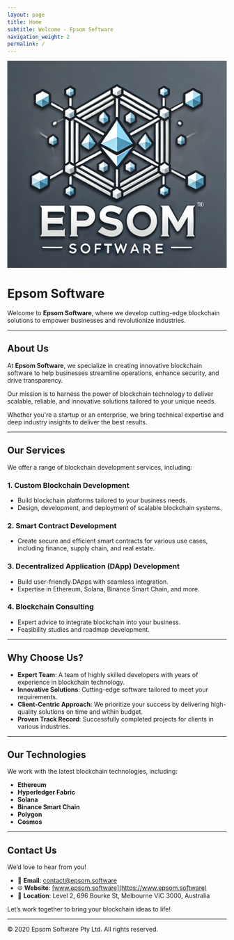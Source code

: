 ```yaml
---
layout: page
title: Home
subtitle: Welcome - Epsom Software
navigation_weight: 2
permalink: /
---
```

![Epsom Software](/assets/logo.png)

# Epsom Software

Welcome to **Epsom Software**, where we develop cutting-edge blockchain solutions to empower businesses and revolutionize industries.

---

## About Us

At **Epsom Software**, we specialize in creating innovative blockchain software to help businesses streamline operations, enhance security, and drive transparency.  

Our mission is to harness the power of blockchain technology to deliver scalable, reliable, and innovative solutions tailored to your unique needs.

Whether you're a startup or an enterprise, we bring technical expertise and deep industry insights to deliver the best results.

---

## Our Services

We offer a range of blockchain development services, including:

### 1. **Custom Blockchain Development**
- Build blockchain platforms tailored to your business needs.  
- Design, development, and deployment of scalable blockchain systems.

### 2. **Smart Contract Development**
- Create secure and efficient smart contracts for various use cases, including finance, supply chain, and real estate.

### 3. **Decentralized Application (DApp) Development**
- Build user-friendly DApps with seamless integration.  
- Expertise in Ethereum, Solana, Binance Smart Chain, and more.

### 4. **Blockchain Consulting**
- Expert advice to integrate blockchain into your business.  
- Feasibility studies and roadmap development.

---

## Why Choose Us?

- **Expert Team**: A team of highly skilled developers with years of experience in blockchain technology.  
- **Innovative Solutions**: Cutting-edge software tailored to meet your requirements.  
- **Client-Centric Approach**: We prioritize your success by delivering high-quality solutions on time and within budget.  
- **Proven Track Record**: Successfully completed projects for clients in various industries.

---

## Our Technologies

We work with the latest blockchain technologies, including:

- **Ethereum**
- **Hyperledger Fabric**
- **Solana**
- **Binance Smart Chain**
- **Polygon**
- **Cosmos**

---

## Contact Us

We’d love to hear from you!  

- 📧 **Email**: [contact@epsom.software](mailto:contact@epsom.software)  
- 🌐 **Website**: [www.epsom.software](https://www.epsom.software)  
- 📍 **Location**: Level 2, 696 Bourke St, Melbourne VIC 3000, Australia  

Let’s work together to bring your blockchain ideas to life!  

---

© 2020 Epsom Software Pty Ltd. All rights reserved.
